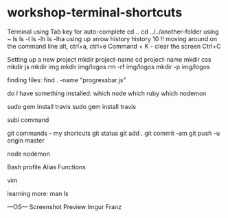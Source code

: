 # workshop-terminal-shortcuts

Terminal
using Tab key for auto-complete
cd ..
cd ../../another-folder
using ~
ls
ls -l
ls -lh
ls -lha
using up arrow
history
history 10
!!
moving around on the command line
alt, ctrl+a, ctrl+e
Command + K - clear the screen
Ctrl+C

Setting up a new project
mkdir project-name
cd project-name
mkdir css
mkdir js
mkdir img
mkdir img/logos
rm -rf img/logos
mkdir -p img/logos

finding files:
find . -name "progressbar.js"

do I have something installed:
which node
which ruby
which nodemon

sudo
gem install travis
sudo gem install travis

subl command

git commands - my shortcuts
git status
git add .
git commit -am
git push -u origin master

node
nodemon

Bash profile
Alias
Functions

vim

learning more:
man ls

—OS—
Screenshot
Preview
Imgur
Franz
